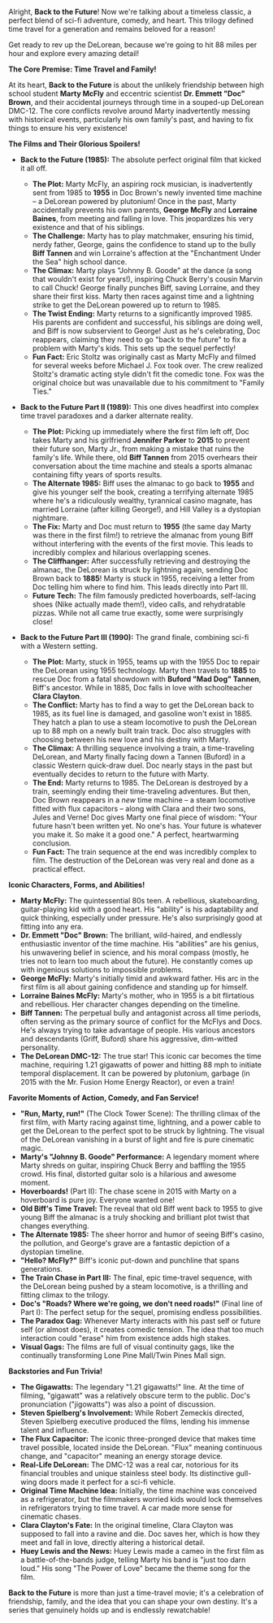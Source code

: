 Alright, **Back to the Future**! Now we're talking about a timeless classic, a perfect blend of sci-fi adventure, comedy, and heart. This trilogy defined time travel for a generation and remains beloved for a reason!

Get ready to rev up the DeLorean, because we're going to hit 88 miles per hour and explore every amazing detail!

**The Core Premise: Time Travel and Family!**

At its heart, **Back to the Future** is about the unlikely friendship between high school student **Marty McFly** and eccentric scientist **Dr. Emmett "Doc" Brown**, and their accidental journeys through time in a souped-up DeLorean DMC-12. The core conflicts revolve around Marty inadvertently messing with historical events, particularly his own family's past, and having to fix things to ensure his very existence!

**The Films and Their Glorious Spoilers!**

* **Back to the Future (1985):** The absolute perfect original film that kicked it all off.
    * **The Plot:** Marty McFly, an aspiring rock musician, is inadvertently sent from 1985 to **1955** in Doc Brown's newly invented time machine – a DeLorean powered by plutonium! Once in the past, Marty accidentally prevents his own parents, **George McFly** and **Lorraine Baines**, from meeting and falling in love. This jeopardizes his very existence and that of his siblings.
    * **The Challenge:** Marty has to play matchmaker, ensuring his timid, nerdy father, George, gains the confidence to stand up to the bully **Biff Tannen** and win Lorraine's affection at the "Enchantment Under the Sea" high school dance.
    * **The Climax:** Marty plays "Johnny B. Goode" at the dance (a song that wouldn't exist for years!), inspiring Chuck Berry's cousin Marvin to call Chuck! George finally punches Biff, saving Lorraine, and they share their first kiss. Marty then races against time and a lightning strike to get the DeLorean powered up to return to 1985.
    * **The Twist Ending:** Marty returns to a significantly improved 1985. His parents are confident and successful, his siblings are doing well, and Biff is now subservient to George! Just as he's celebrating, Doc reappears, claiming they need to go "back to the future" to fix a problem with Marty's kids. This sets up the sequel perfectly!
    * **Fun Fact:** Eric Stoltz was originally cast as Marty McFly and filmed for several weeks before Michael J. Fox took over. The crew realized Stoltz's dramatic acting style didn't fit the comedic tone. Fox was the original choice but was unavailable due to his commitment to "Family Ties."

* **Back to the Future Part II (1989):** This one dives headfirst into complex time travel paradoxes and a darker alternate reality.
    * **The Plot:** Picking up immediately where the first film left off, Doc takes Marty and his girlfriend **Jennifer Parker** to **2015** to prevent their future son, Marty Jr., from making a mistake that ruins the family's life. While there, old **Biff Tannen** from 2015 overhears their conversation about the time machine and steals a sports almanac containing fifty years of sports results.
    * **The Alternate 1985:** Biff uses the almanac to go back to **1955** and give his younger self the book, creating a terrifying alternate 1985 where he's a ridiculously wealthy, tyrannical casino magnate, has married Lorraine (after killing George!), and Hill Valley is a dystopian nightmare.
    * **The Fix:** Marty and Doc must return to **1955** (the same day Marty was there in the first film!) to retrieve the almanac from young Biff without interfering with the events of the first movie. This leads to incredibly complex and hilarious overlapping scenes.
    * **The Cliffhanger:** After successfully retrieving and destroying the almanac, the DeLorean is struck by lightning again, sending Doc Brown back to **1885**! Marty is stuck in 1955, receiving a letter from Doc telling him where to find him. This leads directly into Part III.
    * **Future Tech:** The film famously predicted hoverboards, self-lacing shoes (Nike actually made them!), video calls, and rehydratable pizzas. While not all came true exactly, some were surprisingly close!

* **Back to the Future Part III (1990):** The grand finale, combining sci-fi with a Western setting.
    * **The Plot:** Marty, stuck in 1955, teams up with the 1955 Doc to repair the DeLorean using 1955 technology. Marty then travels to **1885** to rescue Doc from a fatal showdown with **Buford "Mad Dog" Tannen**, Biff's ancestor. While in 1885, Doc falls in love with schoolteacher **Clara Clayton**.
    * **The Conflict:** Marty has to find a way to get the DeLorean back to 1985, as its fuel line is damaged, and gasoline won't exist in 1885. They hatch a plan to use a steam locomotive to push the DeLorean up to 88 mph on a newly built train track. Doc also struggles with choosing between his new love and his destiny with Marty.
    * **The Climax:** A thrilling sequence involving a train, a time-traveling DeLorean, and Marty finally facing down a Tannen (Buford) in a classic Western quick-draw duel. Doc nearly stays in the past but eventually decides to return to the future with Marty.
    * **The End:** Marty returns to 1985. The DeLorean is destroyed by a train, seemingly ending their time-traveling adventures. But then, Doc Brown reappears in a *new* time machine – a steam locomotive fitted with flux capacitors – along with Clara and their two sons, Jules and Verne! Doc gives Marty one final piece of wisdom: "Your future hasn't been written yet. No one's has. Your future is whatever you make it. So make it a good one." A perfect, heartwarming conclusion.
    * **Fun Fact:** The train sequence at the end was incredibly complex to film. The destruction of the DeLorean was very real and done as a practical effect.

**Iconic Characters, Forms, and Abilities!**

* **Marty McFly:** The quintessential 80s teen. A rebellious, skateboarding, guitar-playing kid with a good heart. His "ability" is his adaptability and quick thinking, especially under pressure. He's also surprisingly good at fitting into any era.
* **Dr. Emmett "Doc" Brown:** The brilliant, wild-haired, and endlessly enthusiastic inventor of the time machine. His "abilities" are his genius, his unwavering belief in science, and his moral compass (mostly, he tries not to learn too much about the future). He constantly comes up with ingenious solutions to impossible problems.
* **George McFly:** Marty's initially timid and awkward father. His arc in the first film is all about gaining confidence and standing up for himself.
* **Lorraine Baines McFly:** Marty's mother, who in 1955 is a bit flirtatious and rebellious. Her character changes depending on the timeline.
* **Biff Tannen:** The perpetual bully and antagonist across all time periods, often serving as the primary source of conflict for the McFlys and Docs. He's always trying to take advantage of people. His various ancestors and descendants (Griff, Buford) share his aggressive, dim-witted personality.
* **The DeLorean DMC-12:** The true star! This iconic car becomes the time machine, requiring 1.21 gigawatts of power and hitting 88 mph to initiate temporal displacement. It can be powered by plutonium, garbage (in 2015 with the Mr. Fusion Home Energy Reactor), or even a train!

**Favorite Moments of Action, Comedy, and Fan Service!**

* **"Run, Marty, run!"** (The Clock Tower Scene): The thrilling climax of the first film, with Marty racing against time, lightning, and a power cable to get the DeLorean to the perfect spot to be struck by lightning. The visual of the DeLorean vanishing in a burst of light and fire is pure cinematic magic.
* **Marty's "Johnny B. Goode" Performance:** A legendary moment where Marty shreds on guitar, inspiring Chuck Berry and baffling the 1955 crowd. His final, distorted guitar solo is a hilarious and awesome moment.
* **Hoverboards!** (Part II): The chase scene in 2015 with Marty on a hoverboard is pure joy. Everyone wanted one!
* **Old Biff's Time Travel:** The reveal that old Biff went back to 1955 to give young Biff the almanac is a truly shocking and brilliant plot twist that changes everything.
* **The Alternate 1985:** The sheer horror and humor of seeing Biff's casino, the pollution, and George's grave are a fantastic depiction of a dystopian timeline.
* **"Hello? McFly?"** Biff's iconic put-down and punchline that spans generations.
* **The Train Chase in Part III:** The final, epic time-travel sequence, with the DeLorean being pushed by a steam locomotive, is a thrilling and fitting climax to the trilogy.
* **Doc's "Roads? Where we're going, we don't need roads!"** (Final line of Part I): The perfect setup for the sequel, promising endless possibilities.
* **The Paradox Gag:** Whenever Marty interacts with his past self or future self (or almost does), it creates comedic tension. The idea that too much interaction could "erase" him from existence adds high stakes.
* **Visual Gags:** The films are full of visual continuity gags, like the continually transforming Lone Pine Mall/Twin Pines Mall sign.

**Backstories and Fun Trivia!**

* **The Gigawatts:** The legendary "1.21 gigawatts!" line. At the time of filming, "gigawatt" was a relatively obscure term to the public. Doc's pronunciation ("jigowatts") was also a point of discussion.
* **Steven Spielberg's Involvement:** While Robert Zemeckis directed, Steven Spielberg executive produced the films, lending his immense talent and influence.
* **The Flux Capacitor:** The iconic three-pronged device that makes time travel possible, located inside the DeLorean. "Flux" meaning continuous change, and "capacitor" meaning an energy storage device.
* **Real-Life DeLorean:** The DMC-12 was a real car, notorious for its financial troubles and unique stainless steel body. Its distinctive gull-wing doors made it perfect for a sci-fi vehicle.
* **Original Time Machine Idea:** Initially, the time machine was conceived as a refrigerator, but the filmmakers worried kids would lock themselves in refrigerators trying to time travel. A car made more sense for cinematic chases.
* **Clara Clayton's Fate:** In the original timeline, Clara Clayton was supposed to fall into a ravine and die. Doc saves her, which is how they meet and fall in love, directly altering a historical detail.
* **Huey Lewis and the News:** Huey Lewis made a cameo in the first film as a battle-of-the-bands judge, telling Marty his band is "just too darn loud." His song "The Power of Love" became the theme song for the film.

**Back to the Future** is more than just a time-travel movie; it's a celebration of friendship, family, and the idea that you can shape your own destiny. It's a series that genuinely holds up and is endlessly rewatchable!